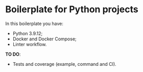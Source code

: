 # Boilerplate for Python projects

In this boilerplate you have:

- Python 3.9.12;
- Docker and Docker Compose;
- Linter workflow.

**TO DO**:

- Tests and coverage (example, command and CI).
